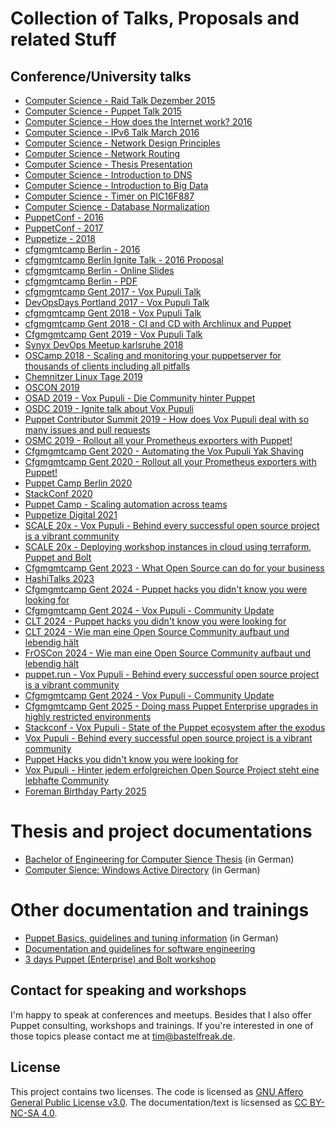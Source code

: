 # Collection of Talks, Proposals and related Stuff

## Conference/University talks

* [Computer Science - Raid Talk Dezember 2015](https://bastelfreak.de/raid/#1)
* [Computer Science - Puppet Talk 2015](https://bastelfreak.de/puppet/#1)
* [Computer Science - How does the Internet work? 2016](https://bastelfreak.de/internet/#1)
* [Computer Science - IPv6 Talk March 2016](https://bastelfreak.de/ipv6talk)
* [Computer Science - Network Design Principles](https://bastelfreak.de/network/#1)
* [Computer Science - Network Routing](https://bastelfreak.de/ipalloc/#1)
* [Computer Science - Thesis Presentation](https://bastelfreak.de/dcc/#1)
* [Computer Science - Introduction to DNS](https://bastelfreak.de/dns/#1)
* [Computer Science - Introduction to Big Data](https://bastelfreak.de/bigdata/#1)
* [Computer Science - Timer on PIC16F887](https://bastelfreak.de/timer/#1)
* [Computer Science - Database Normalization](https://bastelfreak.de/database-normalization/#1)
* [PuppetConf - 2016](puppetconf2016.txt)
* [PuppetConf - 2017](puppetconf2017.md)
* [Puppetize - 2018](puppetize2018.md)
* [cfgmgmtcamp Berlin - 2016](cfgcampberlin2016.txt)
* [cfgmgmtcamp Berlin Ignite Talk - 2016 Proposal](cfgcampberlinignite2016.txt)
* [cfgmgmtcamp Berlin - Online Slides](https://bastelfreak.de/cfgcamp/#1)
* [cfgmgmtcamp Berlin - PDF](Vox_Pupuli_-_Empowering_the_Puppet_Community.pdf)
* [cfgmgmtcamp Gent 2017 - Vox Pupuli Talk](cfgmgmtcampbastelfreak.md)
* [DevOpsDays Portland 2017 - Vox Pupuli Talk](devopsdays2017pdx.md)
* [cfgmgmtcamp Gent 2018 - Vox Pupuli Talk](cfgmgmtcamp2018.md)
* [cfgmgmtcamp Gent 2018 - CI and CD with Archlinux and Puppet](cfgmgmtcamp2018.md)
* [Cfgmgmtcamp Gent 2019 - Vox Pupuli Talk](cfgmgmtcamp2019.md)
* [Synyx DevOps Meetup karlsruhe 2018](devopsmeetup.md)
* [OSCamp 2018 - Scaling and monitoring your puppetserver for thousands of clients including all pitfalls](oscamp2018.md)
* [Chemnitzer Linux Tage 2019](CLT-2019.md)
* [OSCON 2019](OSCON2019.md)
* [OSAD 2019 - Vox Pupuli - Die Community hinter Puppet](OSAD2019.md)
* [OSDC 2019 - Ignite talk about Vox Pupuli](OSDC2019.md)
* [Puppet Contributor Summit 2019 - How does Vox Pupuli deal with so many issues and pull requests](PCS2019.md)
* [OSMC 2019 - Rollout all your Prometheus exporters with Puppet!](OSMC2019.md)
* [Cfgmgmtcamp Gent 2020 - Automating the Vox Pupuli Yak Shaving](cfgmgmtcamp2020.md)
* [Cfgmgmtcamp Gent 2020 - Rollout all your Prometheus exporters with Puppet!](cfgmgmtcamp2020.md)
* [Puppet Camp Berlin 2020](puppetcamp2020.md)
* [StackConf 2020](stackconf2020.md)
* [Puppet Camp - Scaling automation across teams](Puppet_Camp_Scaling_automation_across_teams.md)
* [Puppetize Digital 2021](puppetize2021.md)
* [SCALE 20x - Vox Pupuli - Behind every successful open source project is a vibrant community](socallinux2022.md)
* [SCALE 20x - Deploying workshop instances in cloud using terraform, Puppet and Bolt](socallinux2022_2.md)
* [Cfgmgmtcamp Gent 2023 - What Open Source can do for your business](cfgmgmtcamp2023.md)
* [HashiTalks 2023](hashitalks2023.md)
* [Cfgmgmtcamp Gent 2024 - Puppet hacks you didn't know you were looking for](cfgmgmtcamp2024.md)
* [Cfgmgmtcamp Gent 2024 - Vox Pupuli - Community Update](cfgmgmtcamp2024.md)
* [CLT 2024 - Puppet hacks you didn't know you were looking for](clt2024.md)
* [CLT 2024 - Wie man eine Open Source Community aufbaut und lebendig hält](clt2024.md)
* [FrOSCon 2024 - Wie man eine Open Source Community aufbaut und lebendig hält](froscon2024.md)
* [puppet.run - Vox Pupuli - Behind every successful open source project is a vibrant community](puppetrun.md)
* [Cfgmgmtcamp Gent 2024 - Vox Pupuli - Community Update](cfgmgmtcamp2025.md)
* [Cfgmgmtcamp Gent 2025 - Doing mass Puppet Enterprise upgrades in highly restricted environments](cfgmgmtcamp2025.md)
* [Stackconf - Vox Pupuli - State of the Puppet ecosystem after the exodus](stackconf2025.md)
* [Vox Pupuli - Behind every successful open source project is a vibrant community](opensourcesummit2025.md)
* [Puppet Hacks you didn't know you were looking for](puppethacks.md)
* [Vox Pupuli - Hinter jedem erfolgreichen Open Source Project steht eine lebhafte Community](froscon2025.md)
* [Foreman Birthday Party 2025](foreman2025.md)

# Thesis and project documentations

* [Bachelor of Engineering for Computer Sience Thesis](thesis-de.pdf) (in German)
* [Computer Sience: Windows Active Directory](rna.pdf) (in German)

# Other documentation and trainings

* [Puppet Basics, guidelines and tuning information](https://github.com/bastelfreak/puppetdocs#puppet-walkthrough) (in German)
* [Documentation and guidelines for software engineering](https://gist.github.com/bastelfreak/00cb823d3d48154045bd7bf88a656390#software-engineering)
* [3 days Puppet (Enterprise) and Bolt workshop](https://www.betadots.de/training)

## Contact for speaking and workshops

I'm happy to speak at conferences and meetups. Besides that I also offer Puppet
consulting, workshops and trainings. If you're interested in one of those
topics please contact me at [tim@bastelfreak.de](mailto:tim@bastelfreak.de).

## License

This project contains two licenses. The code is licensed as
[GNU Affero General Public License v3.0](LICENSE). The documentation/text is
licsensed as [CC BY-NC-SA 4.0](LICENSE).
